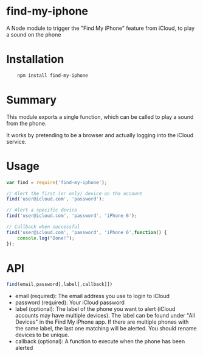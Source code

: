 # find-my-iphone

A Node module to trigger the "Find My iPhone" feature from iCloud, to play a sound on the phone

# Installation

```bash
	npm install find-my-iphone
```

# Summary

This module exports a single function, which can be called to play a sound from the phone.

It works by pretending to be a browser and actually logging into the iCloud service.

# Usage

```javascript
var find = require('find-my-iphone');

// Alert the first (or only) device on the account
find('user@icloud.com', 'password');

// Alert a specific device
find('user@icloud.com', 'password', 'iPhone 6');

// Callback when successful
find('user@icloud.com', 'password', 'iPhone 6',function() {
	console.log("Done!");
});
```

# API

```javascript
find(email,password[,label[,callback]])
```

 * email (required): The email address you use to login to iCloud
 * password (required): Your iCloud password
 * label (optional): The label of the phone you want to alert (iCloud accounts may have multiple devices). The label can be found under "All Devices" in the Find My iPhone app. If there are multiple phones with the same label, the last one matching will be alerted. You should rename devices to be unique.
 * callback (optional): A function to execute when the phone has been alerted

 
